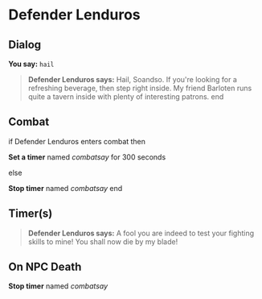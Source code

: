# Defender Lenduros


## Dialog

**You say:** `hail`



>**Defender Lenduros says:** Hail, Soandso. If you're looking for a refreshing beverage, then step right inside. My friend Barloten runs quite a tavern inside with plenty of interesting patrons.
end



## Combat

if Defender Lenduros enters combat  then


**Set a timer** named *combatsay* for 300 seconds

else


**Stop timer** named *combatsay*
end



## Timer(s)

>**Defender Lenduros says:** A fool you are indeed to test your fighting skills to mine!  You shall now die by my blade!


## On NPC Death

**Stop timer** named *combatsay*